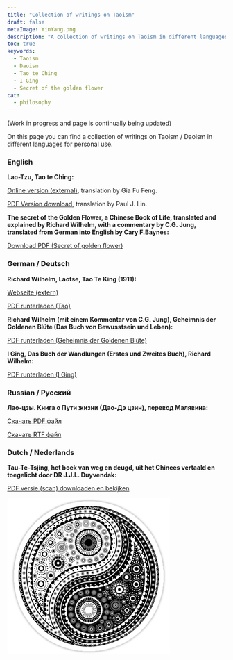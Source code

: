 ```yaml
---
title: "Collection of writings on Taoism"
draft: false
metaImage: YinYang.png
description: "A collection of writings on Taoism in different languages. Tao te Ching by Laotse, I Ging and the secret of the golden flower."
toc: true
keywords:
  - Taoism
  - Daoism
  - Tao te Ching
  - I Ging
  - Secret of the golden flower
cat:
  - philosophy
---
```


(Work in progress and page is continually being updated)

On this page you can find a collection of writings on Taoism / Daoism in different languages for personal use.

### English

**Lao-Tzu, Tao te Ching:**

[Online version (external)](https://iging.com/laotse/LaotseE.htm), translation by Gia Fu Feng.

[PDF Version download](tao_te_ching_english_paul_lin.pdf), translation by Paul J. Lin.

**The secret of the Golden Flower, a Chinese Book of Life, translated and explained by Richard Wilhelm, with a commentary by C.G. Jung, translated from German into English by Cary F.Baynes:**

[Download PDF (Secret of golden flower)](secret_of_the_golden_flower_en.pdf)

### German / Deutsch

**Richard Wilhelm, Laotse, Tao Te King (1911):**

[Webseite (extern)](https://iging.com/laotse/LaotseD.htm)

[PDF runterladen (Tao)](tao_te_ching_de.pdf)

**Richard Wilhelm (mit einem Kommentar von C.G. Jung), Geheimnis der Goldenen Blüte (Das Buch von Bewusstsein und Leben):**

[PDF runterladen (Geheimnis der Goldenen Blüte)](secret_of_the_golden_flower_de.pdf)

**I Ging, Das Buch der Wandlungen (Erstes und Zweites Buch), Richard Wilhelm:**

[PDF runterladen (I Ging)](i_ging_de.pdf)

### Russian / Русский

**Лао‑цзы. Книга о Пути жизни (Дао‑Дэ цзин), перевод Малявина:**

[Скачать PDF файл](tao_te_ching_ru.pdf)

[Скачать RTF файл](tao_te_ching_ru.rtf)


### Dutch / Nederlands

**Tau-Te-Tsjing, het boek van weg en deugd, uit het Chinees vertaald en toegelicht door DR J.J.L. Duyvendak:**

[PDF versie (scan) downloaden en bekijken](tao_te_ching_j_duyvendak.pdf)

![Yin Yang](YinYang.png)
